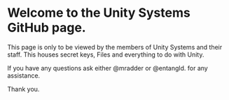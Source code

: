 # Welcome to the Unity Systems GitHub page.

This page is only to be viewed by the members of Unity Systems and their staff.
This houses secret keys, Files and everything to do with Unity.

If you have any questions ask either @mradder or @entangld. for any assistance.

Thank you.
